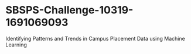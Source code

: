 # SBSPS-Challenge-10319-1691069093
Identifying Patterns and Trends in Campus Placement Data using Machine Learning
